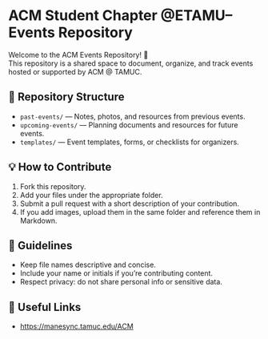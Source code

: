 # ACM Student Chapter @ETAMU– Events Repository

Welcome to the ACM Events Repository! 🎉  
This repository is a shared space to document, organize, and track events hosted or supported by ACM @ TAMUC.

## 📅 Repository Structure
- `past-events/` — Notes, photos, and resources from previous events.
- `upcoming-events/` — Planning documents and resources for future events.
- `templates/` — Event templates, forms, or checklists for organizers.

## 💡 How to Contribute
1. Fork this repository.
2. Add your files under the appropriate folder.
3. Submit a pull request with a short description of your contribution.
4. If you add images, upload them in the same folder and reference them in Markdown.

## 📝 Guidelines
- Keep file names descriptive and concise.
- Include your name or initials if you’re contributing content.
- Respect privacy: do not share personal info or sensitive data.

## 🔗 Useful Links
- https://manesync.tamuc.edu/ACM
